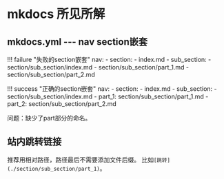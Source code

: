 # mkdocs 所见所解

## mkdocs.yml --- nav section嵌套
!!! failure "失败的section嵌套"
    nav:
        - section:
            - index.md
            - sub_section:
                - section/sub_section/index.md
                - section/sub_section/part_1.md
                - section/sub_section/part_2.md

!!! success "正确的section嵌套"
    nav:
        - section:
            - index.md
            - sub_section:
                - section/sub_section/index.md
                - part_1: section/sub_section/part_1.md
                - part_2: section/sub_section/part_2.md

问题：缺少了part部分的命名。

## 站内跳转链接
推荐用相对路径，路径最后不需要添加文件后缀。
比如`[跳转](./section/sub_section/part_1)`。
